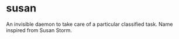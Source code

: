 # susan
An invisible daemon to take care of a particular classified task. Name inspired from Susan Storm.

